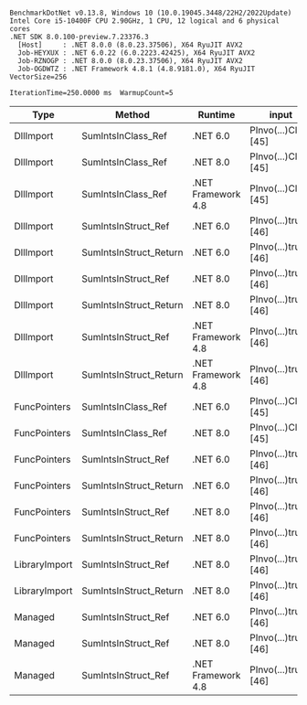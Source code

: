 ```

BenchmarkDotNet v0.13.8, Windows 10 (10.0.19045.3448/22H2/2022Update)
Intel Core i5-10400F CPU 2.90GHz, 1 CPU, 12 logical and 6 physical cores
.NET SDK 8.0.100-preview.7.23376.3
  [Host]     : .NET 8.0.0 (8.0.23.37506), X64 RyuJIT AVX2
  Job-HEYXUX : .NET 6.0.22 (6.0.2223.42425), X64 RyuJIT AVX2
  Job-RZNOGP : .NET 8.0.0 (8.0.23.37506), X64 RyuJIT AVX2
  Job-OGDWTZ : .NET Framework 4.8.1 (4.8.9181.0), X64 RyuJIT VectorSize=256

IterationTime=250.0000 ms  WarmupCount=5  

```
| Type          | Method                 | Runtime            | input                | Mean       | Error     | StdDev    | Median     | Min        | Max        |
|-------------- |----------------------- |------------------- |--------------------- |-----------:|----------:|----------:|-----------:|-----------:|-----------:|
| DllImport     | SumIntsInClass_Ref     | .NET 6.0           | PInvo(...)Class [45] | 10.8217 ns | 0.0106 ns | 0.0082 ns | 10.8221 ns | 10.8110 ns | 10.8346 ns |
| DllImport     | SumIntsInClass_Ref     | .NET 8.0           | PInvo(...)Class [45] | 10.8159 ns | 0.0063 ns | 0.0056 ns | 10.8177 ns | 10.8085 ns | 10.8251 ns |
| DllImport     | SumIntsInClass_Ref     | .NET Framework 4.8 | PInvo(...)Class [45] | 16.9359 ns | 0.0108 ns | 0.0101 ns | 16.9350 ns | 16.9230 ns | 16.9595 ns |
| DllImport     | SumIntsInStruct_Ref    | .NET 6.0           | PInvo(...)truct [46] |  9.6989 ns | 0.0056 ns | 0.0049 ns |  9.6971 ns |  9.6944 ns |  9.7082 ns |
| DllImport     | SumIntsInStruct_Return | .NET 6.0           | PInvo(...)truct [46] |  9.6156 ns | 0.0029 ns | 0.0023 ns |  9.6153 ns |  9.6118 ns |  9.6203 ns |
| DllImport     | SumIntsInStruct_Ref    | .NET 8.0           | PInvo(...)truct [46] |  9.7143 ns | 0.0069 ns | 0.0062 ns |  9.7164 ns |  9.7019 ns |  9.7220 ns |
| DllImport     | SumIntsInStruct_Return | .NET 8.0           | PInvo(...)truct [46] | 10.7720 ns | 0.0628 ns | 0.0588 ns | 10.7896 ns | 10.6705 ns | 10.8814 ns |
| DllImport     | SumIntsInStruct_Ref    | .NET Framework 4.8 | PInvo(...)truct [46] | 14.5105 ns | 0.0138 ns | 0.0115 ns | 14.5140 ns | 14.4816 ns | 14.5273 ns |
| DllImport     | SumIntsInStruct_Return | .NET Framework 4.8 | PInvo(...)truct [46] | 22.5572 ns | 0.0038 ns | 0.0036 ns | 22.5560 ns | 22.5528 ns | 22.5645 ns |
| FuncPointers  | SumIntsInClass_Ref     | .NET 6.0           | PInvo(...)Class [45] | 10.8189 ns | 0.0026 ns | 0.0023 ns | 10.8187 ns | 10.8164 ns | 10.8245 ns |
| FuncPointers  | SumIntsInClass_Ref     | .NET 8.0           | PInvo(...)Class [45] | 10.8179 ns | 0.0032 ns | 0.0025 ns | 10.8185 ns | 10.8119 ns | 10.8202 ns |
| FuncPointers  | SumIntsInStruct_Ref    | .NET 6.0           | PInvo(...)truct [46] |  9.6235 ns | 0.0009 ns | 0.0007 ns |  9.6233 ns |  9.6221 ns |  9.6249 ns |
| FuncPointers  | SumIntsInStruct_Return | .NET 6.0           | PInvo(...)truct [46] | 13.4688 ns | 0.0068 ns | 0.0056 ns | 13.4679 ns | 13.4618 ns | 13.4765 ns |
| FuncPointers  | SumIntsInStruct_Ref    | .NET 8.0           | PInvo(...)truct [46] |  9.5685 ns | 0.0042 ns | 0.0035 ns |  9.5674 ns |  9.5655 ns |  9.5771 ns |
| FuncPointers  | SumIntsInStruct_Return | .NET 8.0           | PInvo(...)truct [46] | 10.0632 ns | 0.0028 ns | 0.0023 ns | 10.0638 ns | 10.0575 ns | 10.0655 ns |
| LibraryImport | SumIntsInStruct_Ref    | .NET 8.0           | PInvo(...)truct [46] | 11.5157 ns | 0.0040 ns | 0.0035 ns | 11.5158 ns | 11.5075 ns | 11.5201 ns |
| LibraryImport | SumIntsInStruct_Return | .NET 8.0           | PInvo(...)truct [46] | 10.6811 ns | 0.1535 ns | 0.1435 ns | 10.6199 ns | 10.5388 ns | 10.9722 ns |
| Managed       | SumIntsInStruct_Ref    | .NET 6.0           | PInvo(...)truct [46] |  0.6638 ns | 0.0009 ns | 0.0008 ns |  0.6642 ns |  0.6618 ns |  0.6645 ns |
| Managed       | SumIntsInStruct_Ref    | .NET 8.0           | PInvo(...)truct [46] |  0.6963 ns | 0.0004 ns | 0.0003 ns |  0.6963 ns |  0.6957 ns |  0.6967 ns |
| Managed       | SumIntsInStruct_Ref    | .NET Framework 4.8 | PInvo(...)truct [46] |  1.6622 ns | 0.0009 ns | 0.0009 ns |  1.6621 ns |  1.6607 ns |  1.6635 ns |
